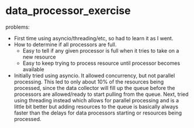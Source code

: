 # data_processor_exercise

problems:
  - First time using asyncio/threading/etc, so had to learn it as I went.
  - How to determine if all processors are full.
    * Easy to tell if any given processor is full when it tries to take on a
      new resource
    * Easy to keep trying to process resource until processor becomes available
  - Initially tried using asyncio. It allowed concurrency, but not parallel
    processing. This led to only about 10% of the resources being processed,
    since the data collector will fill up the queue before the processors are
    allowed/ready to start pulling from the queue. Next, tried using threading
    instead which allows for parallel processing and is a little bit better but
    adding resources to the queue is basically always faster than the delays
    for data processors starting or resources being processed.
